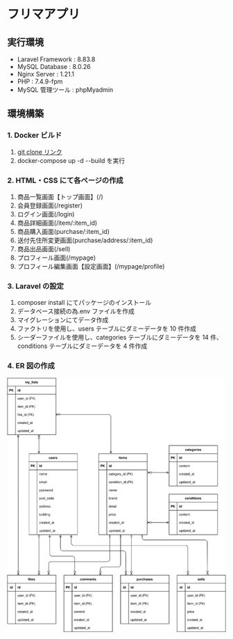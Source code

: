 # フリマアプリ

## 実行環境

- Laravel Framework : 8.83.8
- MySQL Database : 8.0.26
- Nginx Server : 1.21.1
- PHP : 7.4.9-fpm
- MySQL 管理ツール : phpMyadmin

## 環境構築

### 1. Docker ビルド

1. [git clone リンク](https://github.com/coachtech-material/laravel-docker-template)
1. docker-compose up -d --build を実行

### 2. HTML・CSS にて各ページの作成

1. 商品一覧画面【トップ画面】(/)
1. 会員登録画面(/register)
1. ログイン画面(/login)
1. 商品詳細画面(/item/:item_id)
1. 商品購入画面(purchase/:item_id)
1. 送付先住所変更画面(purchase/address/:item_id)
1. 商品出品画面(/sell)
1. プロフィール画面(/mypage)
1. プロフィール編集画面【設定画面】(/mypage/profile)

### 3. Laravel の設定

1. composer install にてパッケージのインストール
1. データベース接続の為.env ファイルを作成
1. マイグレーションにてデータ作成
1. ファクトリを使用し、users テーブルにダミーデータを 10 件作成
1. シーダーファイルを使用し、categories テーブルにダミーデータを 14 件、  
   conditions テーブルにダミーデータを 4 件作成

### 4. ER 図の作成

![ER図](./src/flea-market-test_ER.drawio.svg)

